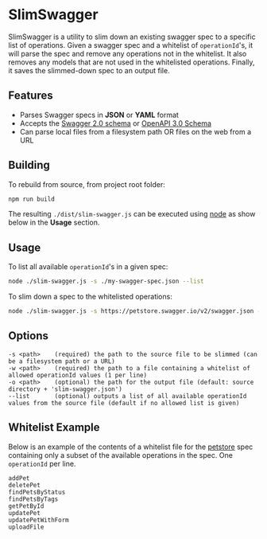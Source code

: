 SlimSwagger
============================
SlimSwagger is a utility to slim down an existing swagger spec to a specific list of operations. Given a swagger spec and a whitelist of `operationId`'s, it will parse the spec and remove any operations not in the whitelist. It also removes any models that are not used in the whitelisted operations. Finally, it saves the slimmed-down spec to an output file.


Features
--------------------------
- Parses Swagger specs in **JSON** or **YAML** format
- Accepts the [Swagger 2.0 schema](https://github.com/OAI/OpenAPI-Specification/blob/master/schemas/v2.0/schema.json) or [OpenAPI 3.0 Schema](https://github.com/OAI/OpenAPI-Specification/blob/master/schemas/v3.0/schema.json)
- Can parse local files from a filesystem path OR files on the web from a URL 


Building
--------------------------
To rebuild from source, from project root folder:

```bash
npm run build
```

The resulting `./dist/slim-swagger.js` can be executed using [node](https://nodejs.org/en/) as show below in the **Usage** section.


Usage
--------------------------
To list all available `operationId`'s in a given spec:
```bash
node ./slim-swagger.js -s ./my-swagger-spec.json --list
```

To slim down a spec to the whitelisted operations:
```bash
node ./slim-swagger.js -s https://petstore.swagger.io/v2/swagger.json -w ./whitelist-petstore.txt -o ./slim.json
```


Options
--------------------------
```text
-s <path>    (required) the path to the source file to be slimmed (can be a filesystem path or a URL)
-w <path>    (required) the path to a file containing a whitelist of allowed operationId values (1 per line)
-o <path>    (optional) the path for the output file (default: source directory + 'slim-swagger.json')
--list       (optional) outputs a list of all available operationId values from the source file (default if no allowed list is given)
```


Whitelist Example
--------------------------
Below is an example of the contents of a whitelist file for the [petstore](https://petstore.swagger.io/v2/swagger.json) spec containing only a subset of the available operations in the spec. One `operationId` per line.
```text
addPet
deletePet
findPetsByStatus
findPetsByTags
getPetById
updatePet
updatePetWithForm
uploadFile
```

